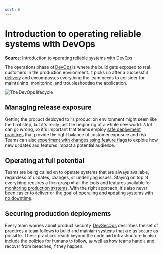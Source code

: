 ```yaml
---
sort: 6
---
```

# Introduction to operating reliable systems with DevOps
**Source**: [Introduction to operating reliable systems with DevOps](https://docs.microsoft.com/en-us/devops/operate/operating-reliable-systems-with-devops)

The operations phase of [DevOps](README.md) is where the build gets exposed to real customers 
in the production environment. It picks up after a successful 
[delivery](3-Delivery.md) and encompasses everything the team 
needs to consider for maintaining, monitoring, and troubleshooting the application.

![The DevOps lifecycle](https://raw.githubusercontent.com/microsoft/azureml-ops-accelerator/main/1-DesignforMLOps/0-DevOpsOverview/_img/devops-lifecycle.png)

## Managing release exposure

Getting the product deployed to its production environment might seem like the final step, but it's really 
just the beginning of a whole new world. A lot can go wrong, so it's important that teams employ 
[safe deployment practices](https://docs.microsoft.com/en-us/devops/operate/safe-deployment-practices) that provide the right balance of customer 
exposure and risk. Teams can also 
[experiment with changes using feature flags](https://docs.microsoft.com/en-us/devops/operate/progressive-experimentation-feature-flags) to explore 
how new updates and features impact a potential audience.

## Operating at full potential

Teams are being called on to operate systems that are always available, regardless of updates, changes, 
or underlying issues. Staying on top of everything requires a firm grasp of all the tools and features 
available for [monitoring production systems](11-Monitoring.md). With the right approach, it's also 
never been easier to deliver on the goal of 
[operating and updating systems with no downtime](https://docs.microsoft.com/en-us/devops/operate/achieving-no-downtime-versioned-service-updates).

## Securing production deployments

Every team worries about product security. [DevSecOps](https://docs.microsoft.com/en-us/devops/operate/security-in-devops) describes the set of 
practices a team follows to build and maintain systems that are as secure as possible. These practices 
reach beyond the code and infrastructure to also include the policies for humans to follow, as well as 
how teams handle and recover from breaches, if they happen.
